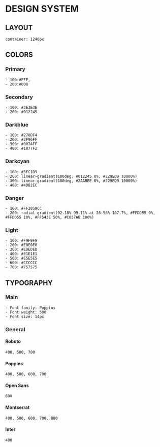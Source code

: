 # DESIGN SYSTEM

## LAYOUT

    container: 1240px

## COLORS

### Primary

    - 100:#FFF,
    - 200:#000

### Secondary

    - 100: #3E3E3E
    - 200: #012245

### Darkblue

    - 100: #278DF4
    - 200: #3F96FF
    - 300: #007AFF
    - 400: #1877F2

### Darkcyan

    - 100: #3FC1D9
    - 200: linear-gradient(180deg, #012245 0%, #229ED9 10000%)
    - 300: linear-gradient(180deg, #2AABEE 0%, #229ED9 10000%)
    - 400: #4DB2EC

### Danger

    - 100: #FF2059CC
    - 200: radial-gradient(92.18% 99.11% at 26.56% 107.7%, #FFDD55 0%, #FFDD55 10%, #FF543E 50%, #C837AB 100%)

### Light

    - 100: #F9F9F9
    - 200: #E0E0E0
    - 300: #EDEDED
    - 400: #E1E1E1
    - 500: #E5E5E5
    - 600: #CCCCCC
    - 700: #757575

## TYPOGRAPHY

### Main

    - Font family: Poppins
    - Font weight: 500
    - Font size: 14px

### General

#### Roboto

    400, 500, 700

#### Poppins

    400, 500, 600, 700

#### Open Sans

    600

#### Montserrat

    400, 500, 600, 700, 800

#### Inter

    400
